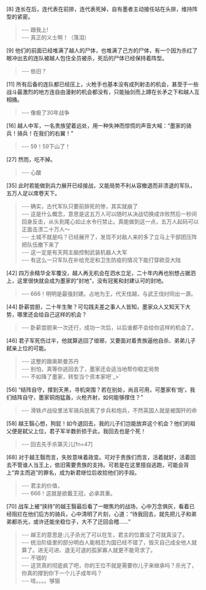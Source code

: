 
[8] 连长在后，连代表在前排，连代表死掉，自有墨者主动接任站在头排，维持阵型的紧密。
>--- 跟我上!<br>
>--- 真正的义士啊！（落泪）<br>

[9] 他们的前面已经堆满了越人的尸体，也堆满了己方的尸体，有一个因为杀红了眼冲出去的连队被越人包住全员被杀，死后的尸体已经保持着阵型。
>--- 依旧？<br>

[11] 所有后备的连队都已经压上，火枪手也基本没有成列射击的机会，甚至于一些战斗最激烈的地方连自由漫射的机会都没有，只能抽剑而上蹲在长矛之下和越人互相捅。
>--- 像极了30年战争<br>

[16] 越人中军，一名贵族望着远处，用一种失神而惊慌的声音大喊：“墨家的骑兵！骑兵！在我们的右翼！”
>--- 59！59下山了！<br>

[27] 然而，吃不掉。
>--- 心酸<br>

[35] 此时若能做到兵力展开已经接战，又能局势不利从容撤退而非溃退的军队，五万人足以席卷天下。
>--- 确实，古代军队只要前排死的惨，其实就崩了<br>
>--- 这是什么概念，意思是这五万人可以随时从决战切换成诈败然后一秒间回身反击，从头到尾心如止水令行禁止。真能做到这一点，五万人起码可以正面击溃二十万人～<br>
>--- 土城不就是吗？已经展开了，发现不对敌人来的多了立马上干部团压阵把队伍撤下来了<br>
>--- 这一定是有天网主脑控制武装机器人大军<br>
>--- 有这么一只军队在补给充足和卫生防疫的情况下能打穿欧亚大陆<br>

[42] 四万余精华全军覆没，越人再无机会在泗水立足，二十年内再也别想占据泗上，这里很快就会成为墨家的“封地”，没有冠冕和封建认可的封地。
>--- 666！明明是最强封建。占地为王，代天伐越，与武王伐纣同出一源。<br>

[44] 卧薪尝胆，二十年生聚？可勾践夫差之事人人皆知，墨家众人又知天下大势，哪里还会给自己这样的机会？
>--- 卧薪尝胆来一次还行，成功一次后，以后谁都不会给你这样的机会了。<br>

[46] 君子军死伤过半，他就算逃回了琅琊，又要面对着贵族逼他自杀、弟弟儿子弑亲上位的可能。
>--- 这整的跟奥斯曼苏丹<br>
>--- 别怕，真等你逃回去了，墨家还会适当地帮你稳定局势<br>
>--- 不如降了墨家，转型当个资本家吧´_&gt;`<br>

[56] “结阵自守，撑到天黑，寻机突围？若在别处，尚且可用，可墨家有‘炮’，我们结阵自守，墨家铜炮猛轰，火枪齐射，如何能够撑住？”
>--- 滑铁卢战役里法军骑兵脱离了步兵和炮兵，不然英国人就是被围歼的命<br>

[58] 越王翳心想，狗屁！如今退回去，我的儿子们岂能放弃这个机会？他们的祖父便是弑父上位，君子军半数折损于此，我回去也是个死！
>--- 回去先手杀第灭儿[fn=47]<br>

[68] 对于越王翳而言，失败意味着政变。可对于贵族们而言，活着就好，活着回去不管谁人当王上，依旧需要贵族的支持。可若是在这里擅自逃跑，可能会背上“弃主而逃”的罪名，成为新君继位后收拾他们的手段。
>--- 君主的价值，<br>
>--- 666！这就是欲戴王冠，必承其重。<br>

[70] 战车上被“挟持”的越王翳最后看了一眼焦灼的战场，心中万念俱灰，看着已经阻拦在他们后方的骑兵，心中清明了片刻，心道：“待我回去，就先把儿子和弟弟都杀光，或许还能坐稳位子，大不了迁回会稽……”
>--- 越王的意思是:儿子杀光了可以在生，君主的位置没了可就真没了。<br>
>--- 统治阶级里的部分明白人能相忍为国已经不错了，毁灭自己成全他人就算了。进无可进、退无可退的孤家寡人就更不能苛求了。<br>
>--- 不错的<br>
>--- 这货真的彻底疯了吧，你的王位不就是需要你儿子来继承吗？杀光了，你真的撑到你下一个儿子成年吗？<br>
>--- 哇。。。。够狠<br>
